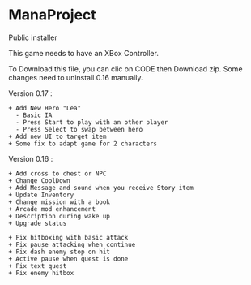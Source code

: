 # ManaProject
Public installer

This game needs to have an XBox Controller.

To Download this file, you can clic on CODE then Download zip.
Some changes need to uninstall 0.16 manually.

Version 0.17 :
```
+ Add New Hero "Lea"
  - Basic IA
  - Press Start to play with an other player
  - Press Select to swap between hero
+ Add new UI to target item
+ Some fix to adapt game for 2 characters
```

Version 0.16 :
```
+ Add cross to chest or NPC
+ Change CoolDown
+ Add Message and sound when you receive Story item
+ Update Inventory
+ Change mission with a book
+ Arcade mod enhancement
+ Description during wake up
+ Upgrade status

+ Fix hitboxing with basic attack
+ Fix pause attacking when continue
+ Fix dash enemy stop on hit
+ Active pause when quest is done
+ Fix text quest
+ Fix enemy hitbox
```
